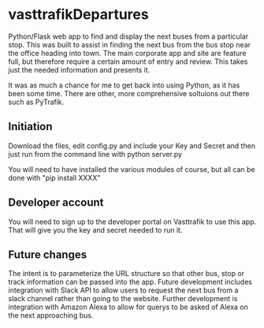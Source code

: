 # vasttrafikDepartures
Python/Flask web app to find and display the next buses from a particular stop. This was built to assist in finding the next bus from the bus stop near the office heading into town. The main corporate app and site are feature full, but therefore require a certain amount of entry and review. This takes just the needed information and presents it.

It was as much a chance for me to get back into using Python, as it has been some time. There are other, more comprehensive soltuions out there such as PyTrafik.

## Initiation
Download the files, edit config.py and include your Key and Secret and then just run from the command line with python server.py

You will need to have installed the various modules of course, but all can be done with "pip install XXXX"

## Developer account
You will need to sign up to the developer portal on Vasttrafik to use this app. That will give you the key and secret needed to run it.

## Future changes
The intent is to parameterize the URL structure so that other bus, stop or track information can be passed into the app. 
Future development includes integration with Slack API to allow users to request the next bus from a slack channel rather than going to the website.
Further development is integration with Amazon Alexa to allow for querys to be asked of Alexa on the next approaching bus.
